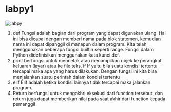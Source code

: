 # labpy1
![labpy](https://user-images.githubusercontent.com/46736071/52616013-04f6e080-2e8f-11e9-9bdd-7b6bf9106302.png)
1. def Fungsi adalah bagian dari program yang dapat digunakan ulang. Hal ini bisa dicapai dengan memberi nama pada blok statemen, kemudian nama ini dapat dipanggil di manapun dalam program. Kita telah menggunakan beberapa fungsi builtin seperti range. Fungsi dalam Python didefinisikan menggunakan kata kunci def.
2. print berfungsi untuk mencetak atau menampilkan objek ke perangkat keluaran (layar) atau ke file teks.
if If yaitu bila suatu kondisi tertentu tercapai maka apa yang harus dilakukan. Dengan fungsi ini kita bisa menjalankan suatu perintah dalam kondisi tertentu
3. elif Elif adalah ketika kondisi lainnya tidak tercapai maka jalankan program.
4. Return berfungsi untuk mengakhri eksekusi dari function tersebut, dan return juga dapat memberikan nilai pada saat akhir dari function kepada pemanggil

